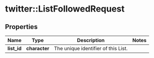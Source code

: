 # twitter::ListFollowedRequest


## Properties
Name | Type | Description | Notes
------------ | ------------- | ------------- | -------------
**list_id** | **character** | The unique identifier of this List. | 


